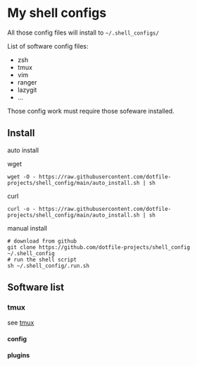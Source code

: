 # My shell configs

All those config files will install to `~/.shell_configs/`

List of software config files:

* zsh
* tmux
* vim
* ranger
* lazygit
* ...

Those config work must require those sofeware installed.


## Install

auto install

wget

```shell
wget -O - https://raw.githubusercontent.com/dotfile-projects/shell_config/main/auto_install.sh | sh
```

curl

```shell
curl -o - https://raw.githubusercontent.com/dotfile-projects/shell_config/main/auto_install.sh | sh
```

manual install

```shell
# download from github
git clone https://github.com/dotfile-projects/shell_config ~/.shell_config
# run the shell script
sh ~/.shell_config/.run.sh
```

## Software list

### tmux

see [tmux](https://github.com/tmux/tmux)

#### config

#### plugins


